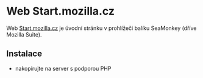 Web Start.mozilla.cz
=====================

Web [Start.mozilla.cz](http://start.mozilla.cz/) je úvodní stránku v prohlížeči balíku SeaMonkey (dříve Mozilla Suite). 

Instalace
----------

- nakopírujte na server s podporou PHP

